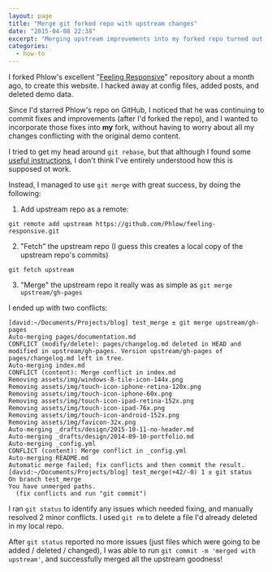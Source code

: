 ```yaml
---
layout: page
title: "Merge git forked repo with upstream changes"
date: "2015-04-08 22:38"
excerpt: "Merging upstream improvements into my forked repo turned out to be easier than I expected"
categories:
  - how-to
---
```

I forked Phlow's excellent "[Feeling Responsive][1]" repository about a month ago, to create this website. I hacked away at config files, added posts, and deleted demo data.

[1]:https://github.com/Phlow/feeling-responsive

Since I'd starred Phlow's repo on GitHub, I noticed that he was continuing to commit fixes and improvements (after I'd forked the repo), and I wanted to incorporate those fixes into __my__ fork, without having to worry about all my changes conflicting with the original demo content.

I tried to get my head around ````git rebase````, but that although I found some [useful instructions](http://think-like-a-git.net/sections/rebase-from-the-ground-up/using-git-cherry-pick-to-simulate-git-rebase.html), I don't think I've entirely understood how this is supposed ot work.

Instead, I managed to use ````git merge```` with great success, by doing the following:

1. Add upstream repo as a remote:

````git remote add upstream https://github.com/Phlow/feeling-responsive.git````

2. "Fetch" the upstream repo (I guess this creates a local copy of the upstream repo's commits)

````git fetch upstream````

3. "Merge" the upstream repo
    it really was as simple as ````git merge upstream/gh-pages````

I ended up with two conflicts:


    [david:~/Documents/Projects/blog] test_merge ± git merge upstream/gh-pages
    Auto-merging pages/documentation.md
    CONFLICT (modify/delete): pages/changelog.md deleted in HEAD and modified in upstream/gh-pages. Version upstream/gh-pages of pages/changelog.md left in tree.
    Auto-merging index.md
    CONFLICT (content): Merge conflict in index.md
    Removing assets/img/windows-8-tile-icon-144x.png
    Removing assets/img/touch-icon-iphone-retina-120x.png
    Removing assets/img/touch-icon-iphone-60x.png
    Removing assets/img/touch-icon-ipad-retina-152x.png
    Removing assets/img/touch-icon-ipad-76x.png
    Removing assets/img/touch-icon-android-152x.png
    Removing assets/img/favicon-32x.png
    Auto-merging _drafts/design/2015-10-11-no-header.md
    Auto-merging _drafts/design/2014-09-10-portfolio.md
    Auto-merging _config.yml
    CONFLICT (content): Merge conflict in _config.yml
    Auto-merging README.md
    Automatic merge failed; fix conflicts and then commit the result.
    [david:~/Documents/Projects/blog] test_merge(+42/-0) 1 ± git status
    On branch test_merge
    You have unmerged paths.
      (fix conflicts and run "git commit")


I ran ````git status```` to identify any issues which needed fixing, and manually resolved 2 minor conflicts. I used ````git rm```` to delete a file I'd already deleted in my local repo.

After ````git status```` reported no more issues (just files which were going to be added / deleted / changed), I was able to run ````git commit -m 'merged with upstream'````, and successfully merged all the upstream goodness!
